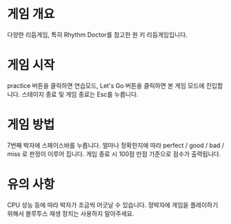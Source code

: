 # 게임 개요
다양한 리듬게임, 특히 Rhythm Doctor를 참고한 원 키 리듬게임입니다.

# 게임 시작
practice 버튼을 클릭하면 연습모드, Let's Go 버튼을 클릭하면 본 게임 모드에 진입합니다.
스테이지 종료 및 게임 종료는 Esc를 누릅니다.

# 게임 방법
7번째 박자에 스페이스바를 누릅니다.
얼마나 정확한지에 따라 perfect / good / bad / miss 로 판정이 이루어 집니다.
게임 종료 시 100점 만점 기준으로 점수가 출력됩니다.

# 유의 사항
CPU 성능 등에 따라 박자가 조금씩 어긋날 수 있습니다.
정박자에 게임을 플레이하기 위해서 블루투스 재생 장치는 사용하지 말아주세요.

